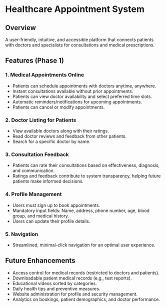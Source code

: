 # Healthcare Appointment System

## Overview
A user-friendly, intuitive, and accessible platform that connects patients with doctors and specialists for consultations and medical prescriptions.

## Features (Phase 1)
### 1. Medical Appointments Online
- Patients can schedule appointments with doctors anytime, anywhere.
- Instant consultations available without prior appointments.
- Patients can view doctor availability and select preferred time slots.
- Automatic reminders/notifications for upcoming appointments.
- Patients can cancel or modify appointments.

### 2. Doctor Listing for Patients
- View available doctors along with their ratings.
- Read doctor reviews and feedback from other patients.
- Search for a specific doctor by name.

### 3. Consultation Feedback
- Patients can rate their consultations based on effectiveness, diagnosis, and communication.
- Ratings and feedback contribute to system transparency, helping future patients make informed decisions.

### 4. Profile Management
- Users must sign up to book appointments.
- Mandatory input fields: Name, address, phone number, age, blood group, and medical history.
- Users can update their profile details.

### 5. Navigation
- Streamlined, minimal-click navigation for an optimal user experience.

## Future Enhancements
- Access control for medical records (restricted to doctors and patients).
- Downloadable patient medical records (e.g., test reports).
- Educational videos sorted by categories.
- Daily health tips and preventive measures.
- Website administration for profile and security management.
- Analytics on bookings, patient demographics, and doctor performance.
